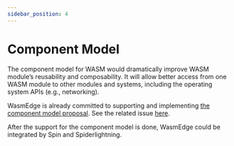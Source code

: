 ```yaml
---
sidebar_position: 4
---
```


# Component Model

The component model for WASM would dramatically improve WASM module’s reusability and composability. It will allow better access from one WASM module to other modules and systems, including the operating system APIs (e.g., networking).

WasmEdge is already committed to supporting and implementing [the component model proposal](https://github.com/WebAssembly/component-model). See the related issue [here](https://github.com/WasmEdge/WasmEdge/issues/1892).

After the support for the component model is done, WasmEdge could be integrated by Spin and Spiderlightning.

